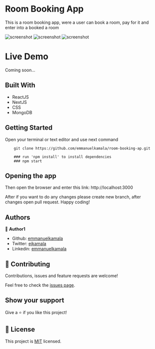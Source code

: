 # Room Booking App

This is a room booking app, were a user can book a room, pay for it and enter into a booked a room

![screenshot](./frontend/public/images/1.png)
![screenshot](./frontend/public/images/2.png)
![screenshot](./frontend/public/images/3.png)

# Live Demo
Coming soon...


## Built With

- ReactJS
- NextJS
- CSS
- MongoDB


## Getting Started

Open your terminal or text editor and use next command

        git clone https://github.com/emmanuelkamala/room-booking-ap.git

        ### run 'npm install' to install dependencies
        ### npm start


## Opening the app

Then open the browser and enter this link:
http://localhost:3000

After if you want to do any changes please create new branch, after changes open pull request.
Happy coding! 

## Authors

👤 **Author1**

- Github: [emmanuelkamala](https://github.com/emmanuelkamala)
- Twitter: [ejkamala](https://twitter.com/ejkamala)
- Linkedin: [emmanuelkamala](https://linkedin.com/in/emmanuelkamala)

## 🤝 Contributing

Contributions, issues and feature requests are welcome!

Feel free to check the [issues page](issues/).

## Show your support

Give a ⭐️ if you like this project!


## 📝 License

This project is [MIT](lic.url) licensed.
